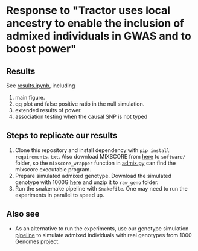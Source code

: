 # Response to "Tractor uses local ancestry to enable the inclusion of admixed individuals in GWAS and to boost power"

## Results
See [results.ipynb](results.ipynb), including
1. main figure.
2. qq plot and false positive ratio in the null simulation.
3. extended results of power.
4. association testing when the causal SNP is not typed

## Steps to replicate our results
1. Clone this repository and install dependency with `pip install requirements.txt`. Also download MIXSCORE from [here](https://cdn1.sph.harvard.edu/wp-content/uploads/sites/181/2013/02/mixscore-1.3.tar.gz) to `software/` folder, so the `mixscore_wrapper` function in [admix.py](admix.py) can find the mixscore executable program.
1. Prepare simulated admixed genotype. Download the simulated genotype with 1000G [here](https://github.com/bogdanlab/tractor-response/releases/download/v1.0/raw_geno.zip) and unzip it to `raw_geno` folder.
2. Run the snakemake pipeline with `Snakefile`. One may need to run the experiments in parallel to speed up.

## Also see
- As an alternative to run the experiments, use our genotype simulation [pipeline](https://github.com/bogdanlab/admixed_genotype_simulation) to simulate admixed individuals with real genotypes from 1000 Genomes project.

